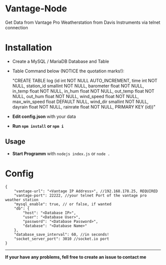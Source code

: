 # Vantage-Node
Get Data from Vantage Pro Weatherstation from Davis Instruments via telnet connection


# Installation
* Create a MySQL / MariaDB Database and Table
* Table Command below (NOTICE the quotation marks!):

    "CREATE TABLE log (id int NOT NULL AUTO_INCREMENT, time int NOT NULL, station_id smallint NOT NULL, barometer float NOT NULL, in_temp float NOT NULL, in_hum float NOT NULL, out_temp float NOT NULL, out_hum float NOT NULL, wind_speed float NOT NULL, max_win_speed float DEFAULT NULL, wind_dir smallint NOT NULL, dayrain float NOT NULL, rainrate float NOT NULL, PRIMARY KEY (id))"
    

* **Edit config.json** with your data
* **Run `npm install` or `npm i`**
## Usage
* **Start Programm** with `nodejs index.js` or `node .`

# Config
````
{
	"vantage-url": "<Vantage IP Address>", //192.168.178.25, REQUIRED
	"vantage-port": 22222, //your telnet Port of the vantage pro weather station
	"mysql_enable": true, // or false, if wanted
	"db": {
		"host": "<Database IP>",
		"user": "<Database User>",
		"password": "<Database Password>",
		"database": "<Database Name>"
	},
	"database_save_interval": 60, //in seconds!
	"socket_server_port": 3010 //socket.io port
}
````
----
**If your have any problems, fell free to create an issue to contact me**